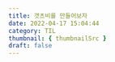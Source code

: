 ```yaml
---
title: 갯츠비를 만들어보자
date: 2022-04-17 15:04:44
category: TIL
thumbnail: { thumbnailSrc }
draft: false
---
```


